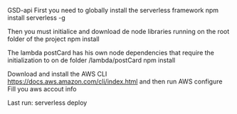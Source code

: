 GSD-api
First you need to globally install the serverless framework
npm install serverless -g

Then you must initialice and download de node libraries running on the root folder of the project
npm install

The lambda postCard has his own node dependencies that require the initialization to on de folder /lambda/postCard
npm install

Download and install the AWS CLI https://docs.aws.amazon.com/cli/index.html and then run 
AWS configure
Fill you aws accout info

Last run: 
serverless deploy
